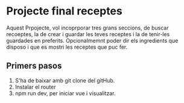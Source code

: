 # Projecte final receptes

Aquest Prpojecte, vol incoprporar tres grans seccions, de buscar recoeptes, la de crear i guardar les teves receptes i la de tenir-les guardades en preferits. Opcionalmemnt poder dir els ingredients que disposo i que es mostri les receptes que puc fer.

## Primers pasos

1. S'ha de baixar amb git clone del gitHub.
2. Instalar el router
3. npm run dev, per iniciar vue i visualitzar.
